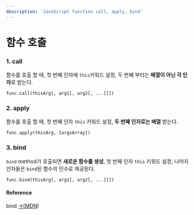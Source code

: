 ```yaml
---
description: 'JavaScript function call, apply, bind'
---
```


# 함수 호출

### 1. call 

함수를 호출 할 때, 첫 번째 인자에 `this`키워드 설정, 두 번째 부터는 **배열이 아닌 각 인자**로 받는다.

```text
func.call(thisArg[, arg1[, arg2[, ...]]])
```

### 2. apply 

함수를 호출 할 때,  첫 번째 인자 `this` 키워드 설정, **두 번째 인자로는 배열** 받는다.

```text
func.apply(thisArg, [argsArray])
```

### 3. bind

`bind`  method가 호출되면 **새로운 함수를 생성**, 첫 번째 인자 `this` 키워드 설정, 나머지 인자들은 `bind`된 함수의 인수로 제공된다.

```text
func.bind(thisArg[, arg1[, arg2[, ...]]])
```

#### Reference

bind [→\(MDN](https://developer.mozilla.org/ko/docs/Web/JavaScript/Reference/Global_Objects/Function/bind)\)

